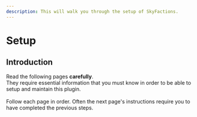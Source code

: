 ```yaml
---
description: This will walk you through the setup of SkyFactions.
---
```


# Setup

## Introduction

Read the following pages **carefully**.\
They require essential information that you must know in order to be able to setup and maintain this plugin.\
\
Follow each page in order. Often the next page's instructions require you to have completed the previous steps.
